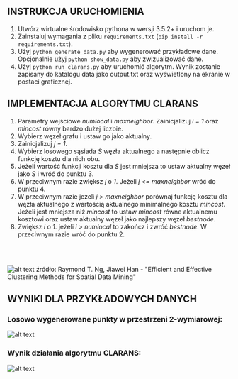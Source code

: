 ## INSTRUKCJA URUCHOMIENIA

1. Utwórz wirtualne środowisko pythona w wersji 3.5.2+ i uruchom je.
2. Zainstaluj wymagania z pliku ```requirements.txt``` (```pip install -r requirements.txt```).
3. Użyj ```python generate_data.py``` aby wygenerować przykładowe dane. Opcjonalnie użyj ```python show_data.py``` aby zwizualizować dane.
4. Użyj ```python run_clarans.py``` aby uruchomić algorytm. Wynik zostanie zapisany do katalogu data jako output.txt oraz wyświetlony na ekranie w postaci graficznej.

## IMPLEMENTACJA ALGORYTMU CLARANS

1. Parametry wejściowe *numlocal* i *maxneighbor*. Zainicjalizuj *i = 1* oraz *mincost* równy bardzo dużej liczbie.
2. Wybierz węzeł grafu i ustaw go jako aktualny.
3. Zainicjalizuj *j = 1*.
4. Wybierz losowego sąsiada *S* węzła aktualnego a następnie oblicz funkcję kosztu dla nich obu.
5. Jeżeli wartość funkcji kosztu dla *S* jest mniejsza to ustaw aktualny węzeł jako *S* i wróć do punktu 3.
6. W przeciwnym razie zwiększ *j* o *1*. Jeżeli *j <= maxneighbor* wróć do punktu 4.
7. W przeciwnym razie jeżeli *j > maxneighbor* porównaj funkcję kosztu dla węzła aktualnego z wartością aktualnego minimalnego kosztu *mincost*.
 Jeżeli jest mniejsza niż *mincost* to ustaw *mincost* równe aktualnemu kosztowi oraz ustaw aktualny węzeł jako najlepszy węzeł *bestnode*.
8. Zwiększ *i* o *1*. jeżeli *i > numlocal* to zakończ i zwróć *bestnode*. W przeciwnym razie wróć do punktu 2.
 
 <br />
 <br />
 
![alt text](https://github.com/maciej3031/clarans_implementation/blob/master/data/clarans.png)
źródło: Raymond T. Ng, Jiawei Han - "Efficient and Effective Clustering Methods for Spatial Data Mining"

## WYNIKI DLA PRZYKŁADOWYCH DANYCH

 ### Losowo wygenerowane punkty w przestrzeni 2-wymiarowej:

![alt text](https://github.com/maciej3031/clarans_implementation/blob/master/data/sample_data.png)

 ### Wynik działania algorytmu CLARANS:

![alt text](https://github.com/maciej3031/clarans_implementation/blob/master/data/sample_output.png)
